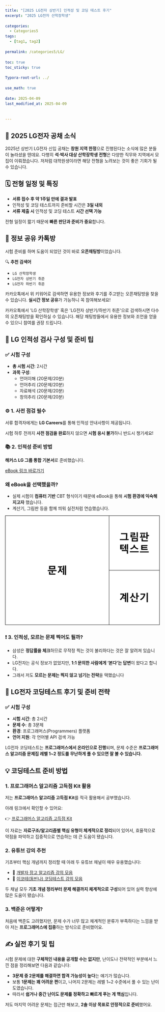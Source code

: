 ```yaml
---
title: "[2025 LG전자 상반기] 인적성 및 코딩 테스트 후기"
excerpt: "2025 LG전자 산학장학생"

categories:
  - Categories5
tags:
  - [tag1, tag2]

permalink: /categories5/LG/

toc: true
toc_sticky: true

Typora-root-url: ../

use_math: true

date: 2025-04-09
last_modified_at: 2025-04-09


---
```


## 📌 **2025 LG전자 공채 소식**

2025년 상반기 LG전자 신입 공채는 **창원 지역 한정**으로 진행된다는 소식에 많은 분들이 놀라셨을 텐데요. 다행히 **석·박사 대상 산학장학생 전형**은 다양한 직무와 지역에서 모집이 이뤄졌습니다. 저처럼 대학원생이라면 해당 전형을 노려보는 것이 좋은 기회가 될 수 있습니다.

## 🗓 **전형 일정 및 특징**

- **서류 접수 후 약 1주일 만에 결과 발표**
- 인적성 및 코딩 테스트까지 준비할 시간은 **3일 내외**
- **서류 제출 시** 인적성 및 코딩 테스트 **시간 선택 가능**

전형 일정이 짧기 때문에 **빠른 판단과 준비가 중요**합니다.

## 💬 **정보 공유 카톡방**

시험 준비를 하며 도움이 되었던 것이 바로 **오픈채팅방**이었습니다.

🔍 **추천 검색어**

- `LG 산학장학생`
- `LG전자 상반기 취준`
- `LG전자 하반기 취준`

카카오톡에서 위 키워어로 검색하면 유용한 정보와 후기를 주고받는 오픈채팅방을 찾을 수 있습니다. **실시간 정보 공유**가 가능하니 꼭 참여해보세요!

카카오톡에서 'LG 산학장학생' 혹은 'LG전자 상반기/하반기 취준'으로 검색하시면 다수의 오픈채팅방을 확인하실 수 있습니다. 해당 채팅방들에서 유용한 정보와 조언을 얻을 수 있으니 참여를 권장 드립니다.

## 🧠 **LG 인적성 검사 구성 및 준비 팁**

### ✅ **시험 구성**

- **총 시험 시간**: 2시간
- **과목 구성**:
  - 언어이해 (20문제/20분)
  - 언어추리 (20문제/20분)
  - 자료해석 (20문제/20분)
  - 창의추리 (20문제/20분)

### ⚙️ **1. 사전 점검 필수**

서류 합격자에게는 **LG Careers**를 통해 인적성 안내사항이 제공됩니다.

시험 하루 전까지 **사전 점검을 완료**하지 않으면 **시험 응시 불가**하니 반드시 챙기세요!

### 📚 **2. 인적성 준비 방법**

**해커스 LG 그룹 통합 기본서**로 준비했습니다.

[eBook 링크 바로가기](https://www.yes24.com/product/goods/140956957)

### 왜 eBook을 선택했을까?

- 실제 시험이 **컴퓨터 기반** CBT 형식이기 때문에 eBook을 통해 **시험 환경에 익숙해지고자** 했습니다.
- 계산기, 그림판 등을 함께 띄워 실전처럼 연습했습니다.

![그림1.png](/assets/images/posts_img/2025-04-09-LG/그림1.png)

### ❗ **3. 인적성, 모르는 문제 찍어도 될까?**

- 삼성은 **정답률을 체크**하므로 무작정 찍는 것이 불리하다는 것은 잘 알려져 있습니다.
- LG전자는 공식 정보가 없었지만, **1:1 문의한 사람에게 ‘본다’는 답변**이 왔다고 합니다.
- 그래서 저도 **모르는 문제는 찍지 않고 넘기는 전략**을 택했습니다

## 🧠 LG전자 코딩테스트 후기 및 준비 전략

### ✅ **시험 구성**

- **시험 시간**: 총 2시간
- **문제 수**: 총 3문제
- **환경**: 프로그래머스(Programmers) 플랫폼
- **언어 지원**: 각 언어별 API 검색 가능

LG전자 코딩테스트는 **프로그래머스에서 온라인으로 진행**되며, 문제 수준은 **프로그래머스 알고리즘 문제집 레벨 1~2 정도를 무난하게 풀 수 있으면 잘 볼 수 있습니다.**

### 

## 💡 코딩테스트 준비 방법

### 1. 프로그래머스 알고리즘 고득점 Kit 활용

저는 **프로그래머스 알고리즘 고득점 Kit**를 적극 활용해서 공부했습니다.

아래 링크에서 확인할 수 있어요:

👉 [프로그래머스 알고리즘 고득점 Kit](https://school.programmers.co.kr/learn/challenges?tab=algorithm_practice_kit)

이 자료는 **자료구조/알고리즘별 핵심 유형이 체계적으로 정리**되어 있어서, 효율적으로 약점을 파악하고 집중적으로 연습하는 데 큰 도움이 됐습니다.

### 2. 유튜브 강의 추천

기초부터 핵심 개념까지 정리할 때 아래 두 유튜브 채널이 매우 유용했습니다:

- 🔗 [개발자 장고 알고리즘 강의 모음](https://www.youtube.com/watch?v=pvufY7rK7VA&list=PLi-xJrVzQaxXC2Aausv_6mlOZZ2g2J6YB)
- 🔗 [이코테(동빈나) 코딩테스트 강의 모음](https://www.youtube.com/watch?v=m-9pAwq1o3w&list=PLRx0vPvlEmdAghTr5mXQxGpHjWqSz0dgC)

두 채널 모두 **기초 개념 정리부터 문제 해결까지 체계적으로 구성**되어 있어 실력 향상에 많은 도움이 됐습니다.

### 3. 백준은 어떻게?

처음에 백준도 고려했지만, 문제 수가 너무 많고 체계적인 분류가 부족하다는 느낌을 받아 저는 **프로그래머스에 집중**하는 방식으로 준비했어요.

## ✍️ 실전 후기 및 팁

시험 문제에 대한 **구체적인 내용을 공개할 수는 없지만**, 난이도나 전략적인 부분에서 느낀 점을 정리해보면 다음과 같습니다:

- **3문제 중 2문제를 해결하면 합격 가능성이 높다**는 얘기가 많습니다.
- 보통 **1문제는 꽤 어려운 편**이고, 나머지 2문제는 레벨 1~2 수준에서 풀 수 있는 난이도였습니다.
- 따라서 **쉽거나 중간 난이도 문제를 정확하고 빠르게 푸는 게 핵심**입니다.

저도 마지막 어려운 문제는 접근만 해보고, **2솔 이상 목표로 안정적으로 준비**했어요.
